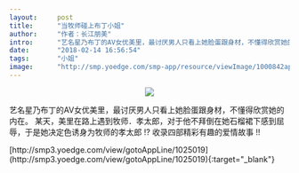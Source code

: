 ```yaml
---
layout:     post
title:      "当牧师碰上布丁小姐"
author:     "作者：长江朋美"
intro:      "艺名星乃布丁的AV女优美里，最讨厌男人只看上她脸蛋跟身材，不懂得欣赏她的内在。 某天，美里在路上遇到牧师．孝太郎，对于他不拜倒在她石榴裙下感到屈辱，于是她决定色诱身为牧师的孝太郎 !? 收录四部精彩有趣的爱情故事 !!"
date:       "2018-02-14 16:56:54"
tags:       "小姐"
image:      "http://smp.yoedge.com/smp-app/resource/viewImage/1000842appline.png"
---
```

<div style="text-align: center">
<p><img src="http://smp.yoedge.com/smp-app/resource/viewImage/1000842appline.png"/></p>
</div>
<p class="post-meta">
<span>艺名星乃布丁的AV女优美里，最讨厌男人只看上她脸蛋跟身材，不懂得欣赏她的内在。 某天，美里在路上遇到牧师．孝太郎，对于他不拜倒在她石榴裙下感到屈辱，于是她决定色诱身为牧师的孝太郎 !? 收录四部精彩有趣的爱情故事 !!</span>
</p>
[http://smp3.yoedge.com/view/gotoAppLine/1025019](http://smp3.yoedge.com/view/gotoAppLine/1025019){:target="_blank"}


